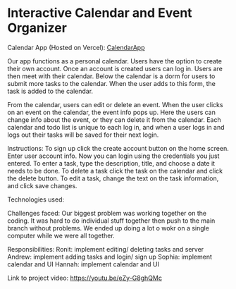 # Interactive Calendar and Event Organizer
Calendar App (Hosted on Vercel): [CalendarApp](https://final-project-calendar-app.vercel.app/auth/login)


Our app functions as a personal calendar. Users have the option to create their own account. Once an account is created users can log in. Users are then meet with their calendar. Below the calendar is a dorm for users to submit more tasks to the calendar. When the user adds to this form, the task is added to the calendar.

From the calendar, users can edit or delete an event. When the user clicks on an event on the calendar, the event info pops up. Here the users can change info about the event, or they can delete it from the calendar. Each calendar and todo list is unique to each log in, and when a user logs in and logs out their tasks will be saved for their next login.

Instructions: 
To sign up click the create account button on the home screen. Enter user account info. Now you can login using the credentials you just entered.
To enter a task, type the description, title, and choose a date it needs to be done.
To delete a task click the task on the calendar and click the delete button.
To edit a task, change the text on the task information, and click save changes.

Technologies used: 

Challenges faced:
Our biggest problem was working together on the coding. It was hard to do individual stuff together then push to the main branch without problems. We ended up doing a lot o wokr on a single computer while we were all together. 

Responsibilities:
Ronit: implement editing/ deleting tasks and server
Andrew: implement adding tasks and login/ sign up
Sophia: implement calendar and UI
Hannah: implement calendar and UI

Link to project video: https://youtu.be/eZy-G8ghQMc

